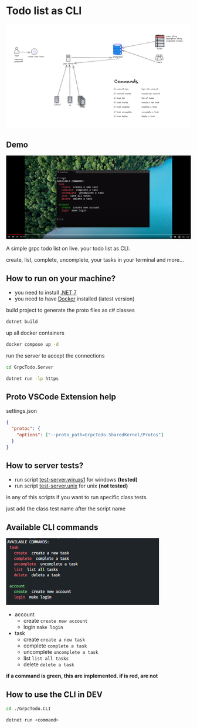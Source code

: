 # Todo list as CLI

<div align="center">
  <img src="./docs/images/structure.png">
</div>

## Demo

[![view demo](./docs/images/video-placeholder.PNG)](https://www.youtube.com/watch?v=fMegmXOOVV0)

A simple grpc todo list on live. your todo list as CLI.

create, list, complete, uncomplete, your tasks in your terminal and more...

## How to run on your machine?

- you need to install [.NET 7](https://dotnet.microsoft.com/en-us/download/dotnet/7.0)
- you need to have [Docker](https://www.docker.com/) installed (latest version)

build project to generate the proto files as c# classes

```bash
dotnet build
```

up all docker containers

```bash
docker compose up -d
```

run the server to accept the connections

```bash
cd GrpcTodo.Server
```

```bash
dotnet run -lp https
```

## Proto VSCode Extension help

settings.json

```json
{
  "protoc": {
    "options": ["--proto_path=GrpcTodo.SharedKernel/Protos"]
  }
}
```

## How to server tests?

- run script [test-server.win.ps1](./test-server.win.ps1) for windows **(tested)**
- run script [test-server.unix](./test-server.unix) for unix **(not tested)**

in any of this scripts if you want to run specific class tests.

just add the class test name after the script name

## Available CLI commands

![Available commands](./docs/images/available-commands.PNG "Available commands")

- account
  - create `create new account`
  - login `make login`
- task
  - create `create a new task`
  - complete `complete a task`
  - uncomplete `uncomplete a task`
  - list `list all tasks`
  - delete `delete a task`

**if a command is green, this are implemented. if is red, are not**

## How to use the CLI in DEV

```bash
cd ./GrpcTodo.CLI
```

```bash
dotnet run <command>
```
